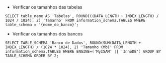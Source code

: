 - Verificar os tamanhos das tabelas
```
SELECT table_name AS 'Tabelas', ROUND(((DATA_LENGTH + INDEX_LENGTH) / 1024 / 1024), 2) 'Tamanho' FROM information_schema.TABLES WHERE table_schema = '{nome_do_banco}';
```

- Verificar os tamanhos dos bancos
```
SELECT TABLE_SCHEMA 'Banco de Dados', ROUND(SUM(DATA_LENGTH + INDEX_LENGTH) / (1024 * 1024), 2) 'Tamanho (Mb)' FROM information_schema.TABLES WHERE ENGINE=('MyISAM' || 'InnoDB') GROUP BY TABLE_SCHEMA ORDER BY 2;
```
